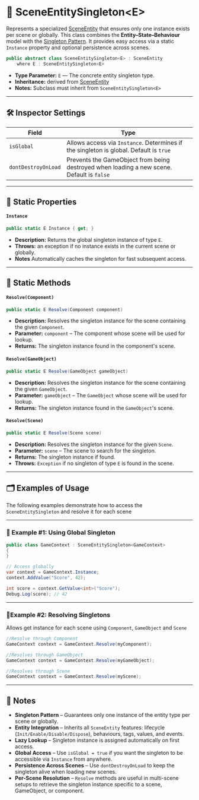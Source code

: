 # 🧩 SceneEntitySingleton&lt;E&gt;

Represents a specialized [SceneEntity](SceneEntity.md) that ensures only one instance exists per scene or globally. This
class combines the **Entity–State–Behaviour** model with
the [Singleton Pattern](https://en.wikipedia.org/wiki/Singleton_pattern). It provides easy access via a static
`Instance` property and optional persistence across scenes.

```csharp
public abstract class SceneEntitySingleton<E> : SceneEntity 
    where E : SceneEntitySingleton<E>
```

- **Type Parameter:** `E` — The concrete entity singleton type.
- **Inheritance:** derived from [SceneEntity](SceneEntity.md)
- **Notes:** Subclass must inherit from `SceneEntitySingleton<E>`

---

## 🛠 Inspector Settings

| Field               | Type                                                                                      |
|---------------------|-------------------------------------------------------------------------------------------|
| `isGlobal`          | Allows access via `Instance`. Determines if the singleton is global. Default is `true`    |
| `dontDestroyOnLoad` | Prevents the GameObject from being destroyed when loading a new scene. Default is `false` |

---

## 🔑 Static Properties

#### `Instance`

```csharp
public static E Instance { get; }
```

- **Description:** Returns the global singleton instance of type `E`.
- **Throws:** an exception if no instance exists in the current scene or globally.
- **Notes** Automatically caches the singleton for fast subsequent access.

---

## 🏹 Static Methods

#### `Resolve(Component)`

```csharp
public static E Resolve(Component component)
```

- **Description:** Resolves the singleton instance for the scene containing the given `Component`.
- **Parameter:** `component` – The component whose scene will be used for lookup.
- **Returns:** The singleton instance found in the component's scene.

#### `Resolve(GameObject)`

```csharp
public static E Resolve(GameObject gameObject)
```

- **Description:** Resolves the singleton instance for the scene containing the given `GameObject`.
- **Parameter:** `gameObject` – The `GameObject` whose scene will be used for lookup.
- **Returns:** The singleton instance found in the `GameObject`'s scene.

#### `Resolve(Scene)`

```csharp
public static E Resolve(Scene scene)
```

- **Description:** Resolves the singleton instance for the given `Scene`.
- **Parameter:** `scene` – The scene to search for the singleton.
- **Returns:** The singleton instance if found.
- **Throws:** `Exception` if no singleton of type `E` is found in the scene.

---

## 🗂 Examples of Usage

The following examples demonstrate how to access the `SceneEntitySingleton` and resolve it for each scene 

---

### 🔹 Example #1: Using Global Singleton

```csharp
public class GameContext : SceneEntitySingleton<GameContext>
{
}
```

```csharp
// Access globally
var context = GameContext.Instance;
context.AddValue("Score", 42);

int score = context.GetValue<int>("Score");
Debug.Log(score); // 42
```

---

### 🔹Example #2: Resolving Singletons

Allows get instance for each scene using `Component`, `GameObject` and `Scene`

```csharp
//Resolve through Component
GameContext context = GameContext.Resolve(myComponent);
```

```csharp
//Resolves through GameObject
GameContext context = GameContext.Resolve(myGameObject);
```

```csharp
//Resolves through Scene
GameContext context = GameContext.Resolve(myScene);
```

---

## 📝 Notes

- **Singleton Pattern** – Guarantees only one instance of the entity type per scene or globally.
- **Entity Integration** – Inherits all `SceneEntity` features: lifecycle (`Init/Enable/Disable/Dispose`), behaviours,
  tags, values, and events.
- **Lazy Lookup** – Singleton instance is assigned automatically on first access.
- **Global Access** – Use `isGlobal = true` if you want the singleton to be accessible via `Instance` from anywhere.
- **Persistence Across Scenes** – Use `dontDestroyOnLoad` to keep the singleton alive when loading new scenes.
- **Per-Scene Resolution** – `Resolve` methods are useful in multi-scene setups to retrieve the singleton instance
  specific to a scene, GameObject, or component.

